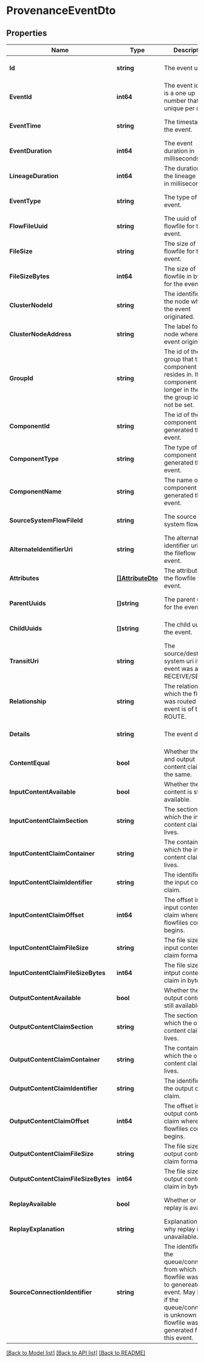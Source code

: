 # ProvenanceEventDto

## Properties
Name | Type | Description | Notes
------------ | ------------- | ------------- | -------------
**Id** | **string** | The event uuid. | [optional] [default to null]
**EventId** | **int64** | The event id. This is a one up number thats unique per node. | [optional] [default to null]
**EventTime** | **string** | The timestamp of the event. | [optional] [default to null]
**EventDuration** | **int64** | The event duration in milliseconds. | [optional] [default to null]
**LineageDuration** | **int64** | The duration since the lineage began, in milliseconds. | [optional] [default to null]
**EventType** | **string** | The type of the event. | [optional] [default to null]
**FlowFileUuid** | **string** | The uuid of the flowfile for the event. | [optional] [default to null]
**FileSize** | **string** | The size of the flowfile for the event. | [optional] [default to null]
**FileSizeBytes** | **int64** | The size of the flowfile in bytes for the event. | [optional] [default to null]
**ClusterNodeId** | **string** | The identifier for the node where the event originated. | [optional] [default to null]
**ClusterNodeAddress** | **string** | The label for the node where the event originated. | [optional] [default to null]
**GroupId** | **string** | The id of the group that the component resides in. If the component is no longer in the flow, the group id will not be set. | [optional] [default to null]
**ComponentId** | **string** | The id of the component that generated the event. | [optional] [default to null]
**ComponentType** | **string** | The type of the component that generated the event. | [optional] [default to null]
**ComponentName** | **string** | The name of the component that generated the event. | [optional] [default to null]
**SourceSystemFlowFileId** | **string** | The source system flowfile id. | [optional] [default to null]
**AlternateIdentifierUri** | **string** | The alternate identifier uri for the fileflow for the event. | [optional] [default to null]
**Attributes** | [**[]AttributeDto**](AttributeDTO.md) | The attributes of the flowfile for the event. | [optional] [default to null]
**ParentUuids** | **[]string** | The parent uuids for the event. | [optional] [default to null]
**ChildUuids** | **[]string** | The child uuids for the event. | [optional] [default to null]
**TransitUri** | **string** | The source/destination system uri if the event was a RECEIVE/SEND. | [optional] [default to null]
**Relationship** | **string** | The relationship to which the flowfile was routed if the event is of type ROUTE. | [optional] [default to null]
**Details** | **string** | The event details. | [optional] [default to null]
**ContentEqual** | **bool** | Whether the input and output content claim is the same. | [optional] [default to null]
**InputContentAvailable** | **bool** | Whether the input content is still available. | [optional] [default to null]
**InputContentClaimSection** | **string** | The section in which the input content claim lives. | [optional] [default to null]
**InputContentClaimContainer** | **string** | The container in which the input content claim lives. | [optional] [default to null]
**InputContentClaimIdentifier** | **string** | The identifier of the input content claim. | [optional] [default to null]
**InputContentClaimOffset** | **int64** | The offset into the input content claim where the flowfiles content begins. | [optional] [default to null]
**InputContentClaimFileSize** | **string** | The file size of the input content claim formatted. | [optional] [default to null]
**InputContentClaimFileSizeBytes** | **int64** | The file size of the intput content claim in bytes. | [optional] [default to null]
**OutputContentAvailable** | **bool** | Whether the output content is still available. | [optional] [default to null]
**OutputContentClaimSection** | **string** | The section in which the output content claim lives. | [optional] [default to null]
**OutputContentClaimContainer** | **string** | The container in which the output content claim lives. | [optional] [default to null]
**OutputContentClaimIdentifier** | **string** | The identifier of the output content claim. | [optional] [default to null]
**OutputContentClaimOffset** | **int64** | The offset into the output content claim where the flowfiles content begins. | [optional] [default to null]
**OutputContentClaimFileSize** | **string** | The file size of the output content claim formatted. | [optional] [default to null]
**OutputContentClaimFileSizeBytes** | **int64** | The file size of the output content claim in bytes. | [optional] [default to null]
**ReplayAvailable** | **bool** | Whether or not replay is available. | [optional] [default to null]
**ReplayExplanation** | **string** | Explanation as to why replay is unavailable. | [optional] [default to null]
**SourceConnectionIdentifier** | **string** | The identifier of the queue/connection from which the flowfile was pulled to genereate this event. May be null if the queue/connection is unknown or the flowfile was generated from this event. | [optional] [default to null]

[[Back to Model list]](../README.md#documentation-for-models) [[Back to API list]](../README.md#documentation-for-api-endpoints) [[Back to README]](../README.md)


